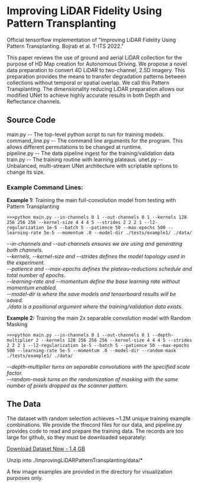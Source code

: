 # Improving LiDAR Fidelity Using Pattern Transplanting

Official tensorflow implementation of "Improving LiDAR Fidelity Using Pattern Transplanting. Bojrab et al. T-ITS 2022."

This paper reviews the use of ground and aerial LiDAR collection for the purpose of HD Map creation for Autonomous Driving. We propose a novel data preparation to convert 4D LiDAR to two-channel, 2.5D imagery. This preparation provides the means to transfer degradation patterns between collections without temporal or spatial overlap. We call this Pattern Transplanting. The dimensionality reducing LiDAR preparation allows our modified UNet to achieve highly accurate results in both Depth and Reflectance channels.

## Source Code
main.py         -- The top-level python script to run for training models.\
command_line.py -- The command line arguments for the program. This allows different permutations to be changed at runtime.\
pipeline.py     -- The data pipeline ingest for the training/validation data
train.py        -- The training routine with learning plateaus.
unet.py         -- Unbalanced, multi-stream UNet architecture with scriptable options to change its size.

### Example Command Lines:

**Example 1:** Training the main full-convolution model from testing with Pattern Transplanting
```buildoutcfg
>>>python main.py --in-channels 0 1 --out-channels 0 1 --kernels 128 256 256 256 --kernel-size 4 4 4 5 --strides 2 2 2 1 --l2-regularization 1e-5 --batch 5 --patience 50 --max-epochs 500 --learning-rate 5e-5 --momentum .0 --model-dir ./tests/example1/ ./data/
```
*--in-channels and --out-channels ensures we are using and generating both channels. \
--kernels, --kernel-size and --strides defines the model topology used in the experiment.\
--patience and --max-epochs defines the plateau-reductions schedule and total number of epochs.\
--learning-rate and --momentum define the base learning rate without momentum enabled.\
--model-dir is where the save models and tensorboard results will be saved.\
./data is a positional argument where the training/validation data exists.*

**Example 2:** Training the main 2x separable convolution model with Random Masking
```buildoutcfg
>>>python main.py --in-channels 0 1 --out-channels 0 1 --depth-multiplier 2 --kernels 128 256 256 256 --kernel-size 4 4 4 5 --strides 2 2 2 1 --l2-regularization 1e-5 --batch 5 --patience 50 --max-epochs 500 --learning-rate 5e-5 --momentum .0 --model-dir --random-mask ./tests/example1/ ./data/
```
*--depth-multiplier turns on separable convolutions with the specified scale factor.\
--random-mask turns on the randomization of masking with the same number of pixels dropped as the scanner pattern.*

## The Data
The dataset with random selection achieves ~1.2M unique training example combinations. We provide the tfrecord files for our data, and pipeline.py provides code to read and prepare the training data. The records are too large for github, so they must be downloaded separately:

[Download Dataset Now - 1.4 GB](https://improving-lidar-fidelity.s3.us-east-2.amazonaws.com/using/pattern-transplanting.zip)

Unzip into ./ImprovingLiDARPatternTransplanting/data/*

A few image examples are provided in the directory for visualization purposes only.
